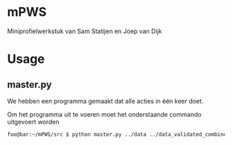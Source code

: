 # mPWS
Miniprofielwerkstuk van Sam Statijen en Joep van Dijk


# Usage
## master.py
We hebben een programma gemaakt dat alle acties in één keer doet. 

Om het programma uit te voeren moet het onderstaande commando uitgevoert worden

```bash
foo@bar:~/mPWS/src $ python master.py ../data ../data_validated_combined ../data_validated_combined ../data_validated_selected ../data_validated_selected ../data_validated_valid validated
```